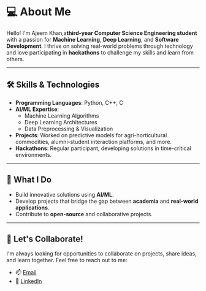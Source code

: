 # 💻 About Me

Hello! I'm Ajeem Khan,a**third-year Computer Science Engineering student** with a passion for **Machine Learning**, **Deep Learning**, and **Software Development**. I thrive on solving real-world problems through technology and love participating in **hackathons** to challenge my skills and learn from others.

---

## 🛠️ Skills & Technologies

- **Programming Languages**: Python, C++, C
- **AI/ML Expertise**: 
  - Machine Learning Algorithms
  - Deep Learning Architectures
  - Data Preprocessing & Visualization
- **Projects**: Worked on predictive models for agri-horticultural commodities, alumni-student interaction platforms, and more.
- **Hackathons**: Regular participant, developing solutions in time-critical environments.

---

## 🌟 What I Do

- Build innovative solutions using **AI/ML**.
- Develop projects that bridge the gap between **academia** and **real-world applications**.
- Contribute to **open-source** and collaborative projects.

---


## 🚀 Let's Collaborate!

I'm always looking for opportunities to collaborate on projects, share ideas, and learn together. Feel free to reach out to me:

- 📫 [Email](mailto:ajeem5373@gmail.com)
- 💼 [LinkedIn](https://www.linkedin.com/in/your-profile)
